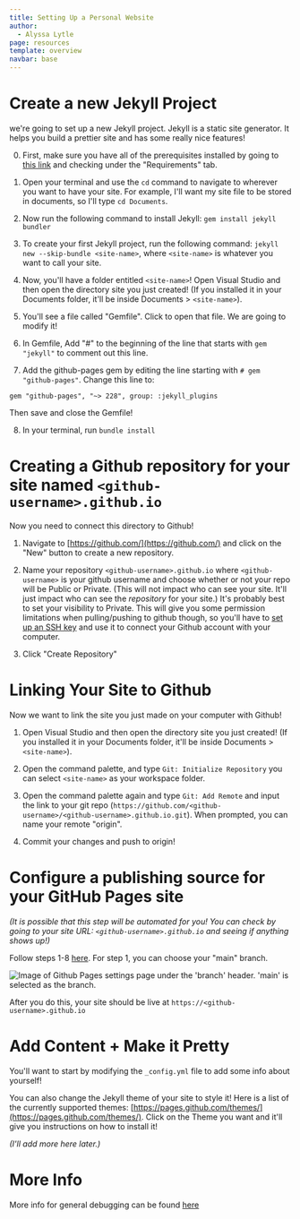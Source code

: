 ```yaml
---
title: Setting Up a Personal Website
author:
  - Alyssa Lytle
page: resources
template: overview
navbar: base
---
```



# Create a new Jekyll Project

we're going to set up a new Jekyll project. Jekyll is a static site generator. It helps you build a prettier site and has some really nice features!

0. First, make sure you have all of the prerequisites installed by going to [this link](https://jekyllrb.com/docs/installation/) and checking under the "Requirements" tab.

1. Open your terminal and use the `cd` command to navigate to wherever you want to have your site. For example, I'll want my site file to be stored in documents, so I'll type `cd Documents`.

2. Now run the following command to install Jekyll: `gem install jekyll bundler`

3. To create your first Jekyll project, run the following command: `jekyll new --skip-bundle <site-name>`, where `<site-name>` is whatever you want to call your site.

4. Now, you'll have a folder entitled `<site-name>`! Open Visual Studio and then open the directory site you just created! (If you installed it in your Documents folder, it'll be inside Documents > `<site-name>`).

5. You'll see a file called "Gemfile". Click to open that file. We are going to modify it!

6. In Gemfile, Add "#" to the beginning of the line that starts with `gem "jekyll"` to comment out this line.

7. Add the github-pages gem by editing the line starting with `# gem "github-pages"`. Change this line to:

`gem "github-pages", "~> 228", group: :jekyll_plugins`

Then save and close the Gemfile!

8. In your terminal, run `bundle install`

# Creating a Github repository for your site named `<github-username>.github.io`
Now you need to connect this directory to Github!

1. Navigate to [https://github.com/](https://github.com/) and click on the "New" button to create a new repository.

2. Name your repository `<github-username>.github.io` where `<github-username>` is your github username and choose whether or not your repo will be Public or Private. (This will not impact who can see your site. It'll just impact who can see the *repository* for your site.) It's probably best to set your visibility to Private. This will give you some permission limitations when pulling/pushing to github though, so you'll have to [set up an SSH key](https://docs.github.com/en/authentication/connecting-to-github-with-ssh/adding-a-new-ssh-key-to-your-github-account) and use it to connect your Github account with your computer.

3. Click "Create Repository"


# Linking Your Site to Github

Now we want to link the site you just made on your computer with Github!

1. Open Visual Studio and then open the directory site you just created! (If you installed it in your Documents folder, it'll be inside Documents > `<site-name>`).

2. Open the command palette, and type `Git: Initialize Repository` you can select `<site-name>` as your workspace folder.

3. Open the command palette again and type `Git: Add Remote` and input the link to your git repo (`https://github.com/<github-username>/<github-username>.github.io.git`). When prompted, you can name your remote "origin".

4. Commit your changes and push to origin!


# Configure a publishing source for your GitHub Pages site

*(It is possible that this step will be automated for you! You can check by going to your site URL: `<github-username>.github.io` and seeing if anything shows up!)*


Follow steps 1-8 [here](https://docs.github.com/en/pages/getting-started-with-github-pages/configuring-a-publishing-source-for-your-github-pages-site#publishing-from-a-branch). For step 1, you can choose your "main" branch.



<img class="img-fluid" src="/static/assets/f23/pages-branch.png" alt="Image of Github Pages settings page under the 'branch' header. 'main' is selected as the branch. "  />

After you do this, your site should be live at `https://<github-username>.github.io`


# Add Content + Make it Pretty
You'll want to start by modifying the `_config.yml` file to add some info about yourself!

You can also change the Jekyll theme of your site to style it!
Here is a list of the currently supported themes: [https://pages.github.com/themes/](https://pages.github.com/themes/). Click on the Theme you want and it'll give you instructions on how to install it!

*(I'll add more here later.)*

# More Info
More info for general debugging can be found [here](https://docs.github.com/en/pages/setting-up-a-github-pages-site-with-jekyll/creating-a-github-pages-site-with-jekyll?platform=mac)